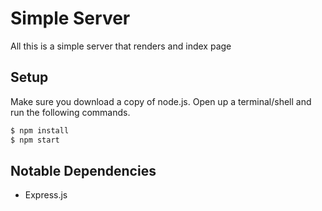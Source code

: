 # Simple Server

All this is a simple server that renders and index page

## Setup
Make sure you download a copy of node.js.  Open up a terminal/shell and run the following commands.
```bash
$ npm install
$ npm start
```

## Notable Dependencies
+  Express.js